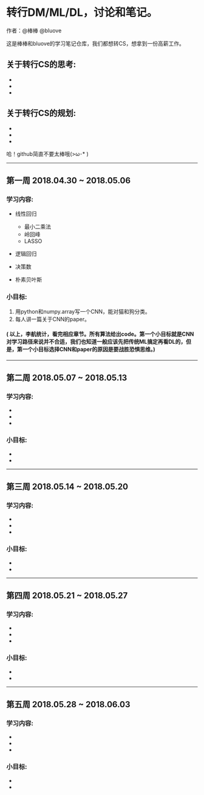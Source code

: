 # 转行DM/ML/DL，讨论和笔记。

作者：@棒棒 @bluove

这是棒棒和bluove的学习笔记仓库，我们都想转CS，想拿到一份高薪工作。

## 关于转行CS的思考:

-
-
-

## 关于转行CS的规划:

-
-
-

哈！github简直不要太棒哦(>ω･* )

---
## 第一周 2018.04.30 ~ 2018.05.06

### 学习内容:
- 线性回归
  - 最小二乘法
  - 岭回峰
  - LASSO

- 逻辑回归

- 决策数

- 朴素贝叶斯

### 小目标:
1. 用python和numpy.array写一个CNN，能对猫和狗分类。
2. 每人讲一篇关于CNN的paper。

#### ( 以上，李航统计，看完相应章节。所有算法给出code。第一个小目标就是CNN对学习路径来说并不合适，我们也知道一般应该先把传统ML搞定再看DL的，但是，第一个小目标选择CNN和paper的原因是要战胜恐惧思维。)

---
## 第二周 2018.05.07 ~ 2018.05.13

### 学习内容:

-
-
-

### 小目标:

-
-

---
## 第三周 2018.05.14 ~ 2018.05.20

### 学习内容:

-
-
-

### 小目标:

-
-

---
## 第四周 2018.05.21 ~ 2018.05.27

### 学习内容:

-
-
-

### 小目标:

-
-

---
## 第五周 2018.05.28 ~ 2018.06.03

### 学习内容:

-
-
-

### 小目标:

-
-

